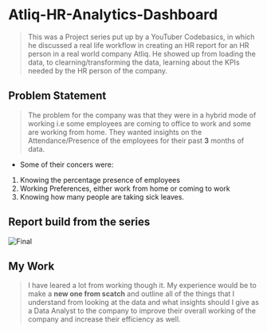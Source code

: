 # Atliq-HR-Analytics-Dashboard

>This was a Project series put up by a YouTuber Codebasics, in which he discussed a real life workflow in creating an HR report for an HR person in a real world company Atliq. He showed up from loading the data, to clearning/transforming the data, learning about the KPIs needed by the HR person of the company.

## Problem Statement

> The problem for the company was that they were in a hybrid mode of working i.e some employees are coming to office to work and some are working from home. They wanted insights on the Attendance/Presence of the employees for their past **3** months of data.
* Some of their concers were:
1. Knowing the percentage presence of employees
2. Working Preferences, either work from home or coming to work
3. Knowing how many people are taking sick leaves.

## Report build from the series

![Final](https://user-images.githubusercontent.com/54589605/195091573-7c1ec46c-6502-4896-b4e0-899d196cda70.PNG)

## My Work 

> I have leared a lot from working though it. My experience would be to make a **new one from scatch** and outline all of the things that I understand from looking at the data and what insights should I give as a Data Analyst to the company to improve their overall working of the company and increase their efficiency as well.
